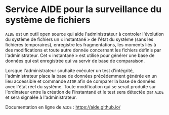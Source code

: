 # Service AIDE pour la surveillance du système de fichiers

`AIDE` est un outil open source qui aide l'administrateur à controler l'évolution du système de fichiers un « instantané » de l'état du système (sans les fichieres temporaires), enregistre les fragmentations, les moments liés à des modifications et toute autre donnée concernant les fichiers définis par l'administrateur. Cet « instantané » est utilisé pour générer une base de données qui est enregistrée qui va servir de base de comparaison.

Lorsque l'administrateur souhaite exécuter un test d'intégrité, l'administrateur place la base de données précédemment générée en un lieu accessible et commande `AIDE` afin de comparer la base de données avec l'état réel du système. Toute modification qui se serait produite sur l'ordinateur entre la création de l'instantané et le test sera détectée par `AIDE` et sera signalée à l'administrateur.

Documentation en ligne de `AIDE` : https://aide.github.io/
